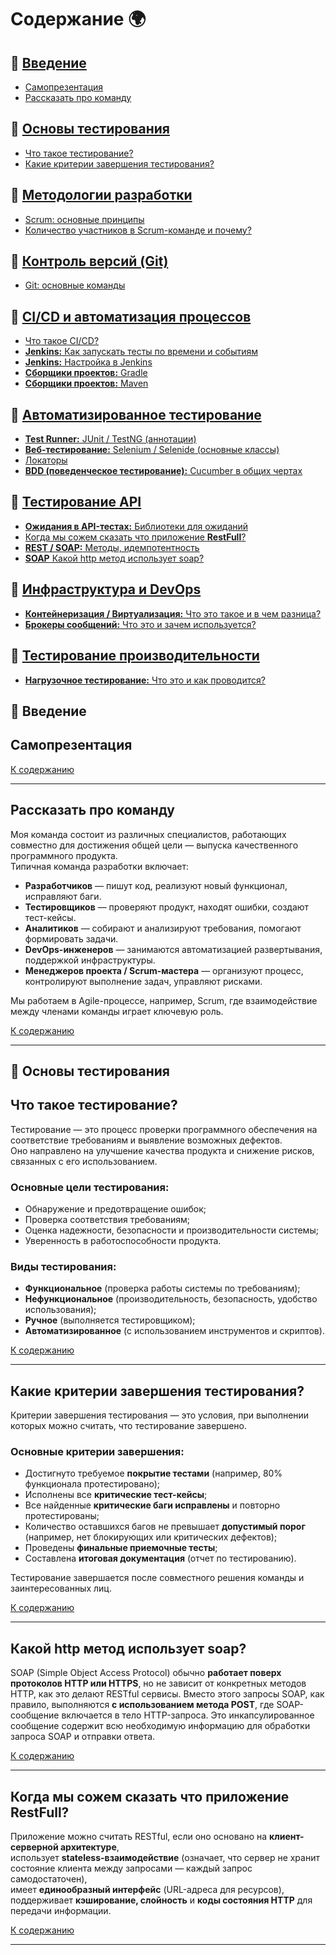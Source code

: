 # Содержание 🌍 <a id="content"></a>

## 🔷 [Введение](#введение)  

- [Самопрезентация](#самопрезентация)  
- [Рассказать про команду](#рассказать-про-команду)  

## 🔷 [Основы тестирования](#основы-тестирования)  

- [Что такое тестирование?](#что-такое-тестирование)  
- [Какие критерии завершения тестирования?](#какие-критерии-завершения-тестирования)  

## 🔷 [Методологии разработки](#методологии-разработки)  

- [Scrum: основные принципы](#scrum-основные-принципы)  
- [Количество участников в Scrum-команде и почему?](#количество-участников-в-scrum-команде-и-почему)  

## 🔷 [Контроль версий (Git)](#контроль-версий-git)  

- [Git: основные команды](#git-основные-команды)  

## 🔷 [CI/CD и автоматизация процессов](#ci-cd-и-автоматизация-процессов)  

- [Что такое CI/CD?](#что-такое-ci-cd)   
- [**Jenkins:** Как запускать тесты по времени и событиям](#как-запускать-тесты-по-времени-и-событиям-в-jenkins)  
- [**Jenkins:** Настройка в Jenkins](#настройка-в-jenkins)  
- [**Сборщики проектов:** Gradle](#gradle)  
- [**Сборщики проектов:** Maven](#maven)  

## 🔷 [Автоматизированное тестирование](#автоматизированное-тестирование) 

  - [**Test Runner:** JUnit / TestNG (аннотации)](#junit-testng-аннотации)   
  - [**Веб-тестирование:** Selenium / Selenide (основные классы)](#selenium-selenide-основные-классы)  
  - [Локаторы](#локаторы)    
  - [**BDD (поведенческое тестирование):** Cucumber в общих чертах](#cucumber-в-общих-чертах)  

## 🔷 [Тестирование API](#тестирование-api)  

  - [**Ожидания в API-тестах:** Библиотеки для ожиданий](#библиотеки-для-ожиданий-в-api-тестах)    
  - [Когда мы сожем сказать что приложение **RestFull**?](#приложение-RestFull)
  - [**REST / SOAP:** Методы, идемпотентность](#rest-soap-методы-идемпотентность)
  - [**SOAP** Какой http метод использует soap?](#http-метод)

## 🔷 [Инфраструктура и DevOps](#инфраструктура-и-devops)  

  - [**Контейнеризация / Виртуализация:** Что это такое и в чем разница?](#контейнеризация-виртуализация)   
  - [**Брокеры сообщений:** Что это и зачем используется?](#брокеры-сообщений)  

## 🔷 [Тестирование производительности](#тестирование-производительности)  
 
  - [**Нагрузочное тестирование:** Что это и как проводится?](#нагрузочное-тестирование)  


## 🔷 Введение <a id="введение"></a>
## Самопрезентация <a id="самопрезентация"></a>



[К содержанию](#content)

---

## Рассказать про команду <a id="рассказать-про-команду"></a>

Моя команда состоит из различных специалистов, работающих совместно для достижения общей цели — выпуска качественного программного продукта.  
Типичная команда разработки включает:

- **Разработчиков** — пишут код, реализуют новый функционал, исправляют баги.
- **Тестировщиков** — проверяют продукт, находят ошибки, создают тест-кейсы.
- **Аналитиков** — собирают и анализируют требования, помогают формировать задачи.
- **DevOps-инженеров** — занимаются автоматизацией развертывания, поддержкой инфраструктуры.
- **Менеджеров проекта / Scrum-мастера** — организуют процесс, контролируют выполнение задач, управляют рисками.

Мы работаем в Agile-процессе, например, Scrum, где взаимодействие между членами команды играет ключевую роль.

[К содержанию](#content)

---

## 🔷 Основы тестирования <a id="основы-тестирования"></a>

## Что такое тестирование? <a id="что-такое-тестирование"></a>

Тестирование — это процесс проверки программного обеспечения на соответствие требованиям и выявление возможных дефектов.  
Оно направлено на улучшение качества продукта и снижение рисков, связанных с его использованием.

### Основные цели тестирования:
- Обнаружение и предотвращение ошибок;
- Проверка соответствия требованиям;
- Оценка надежности, безопасности и производительности системы;
- Уверенность в работоспособности продукта.

### Виды тестирования:
- **Функциональное** (проверка работы системы по требованиям);
- **Нефункциональное** (производительность, безопасность, удобство использования);
- **Ручное** (выполняется тестировщиком);
- **Автоматизированное** (с использованием инструментов и скриптов).

[К содержанию](#content)

---

## Какие критерии завершения тестирования? <a id="какие-критерии-завершения-тестирования"></a>

Критерии завершения тестирования — это условия, при выполнении которых можно считать, что тестирование завершено.

### Основные критерии завершения:
- Достигнуто требуемое **покрытие тестами** (например, 80% функционала протестировано);
- Исполнены все **критические тест-кейсы**;
- Все найденные **критические баги исправлены** и повторно протестированы;
- Количество оставшихся багов не превышает **допустимый порог** (например, нет блокирующих или критических дефектов);
- Проведены **финальные приемочные тесты**;
- Составлена **итоговая документация** (отчет по тестированию).

Тестирование завершается после совместного решения команды и заинтересованных лиц.

[К содержанию](#content)

---







## Какой http метод использует soap? <a id="http-метод"></a>

SOAP (Simple Object Access Protocol) обычно **работает поверх протоколов HTTP или HTTPS**, 
но не зависит от конкретных методов HTTP, как это делают RESTful сервисы. Вместо этого запросы SOAP,
как правило, выполняются **с использованием метода POST**, где SOAP-сообщение включается в тело HTTP-запроса. 
Это инкапсулированное сообщение содержит всю необходимую информацию для обработки запроса SOAP и отправки ответа.


[К содержанию](#content)

---

## Когда мы сожем сказать что приложение RestFull? <a id="приложение-RestFull"></a>

Приложение можно считать RESTful, если оно основано на **клиент-серверной архитектуре**,  
использует **stateless-взаимодействие** (означает, что сервер не хранит состояние клиента между запросами — каждый запрос самодостаточен),  
имеет **единообразный интерфейс** (URL-адреса для ресурсов),  
поддерживает **кэширование, слойность** и **коды состояния HTTP** для передачи информации.


[К содержанию](#content)

---
